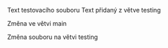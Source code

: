 Text testovacího souboru
Text přidaný z větve testing


Změna ve větvi main

Změna souboru na větvi testing

